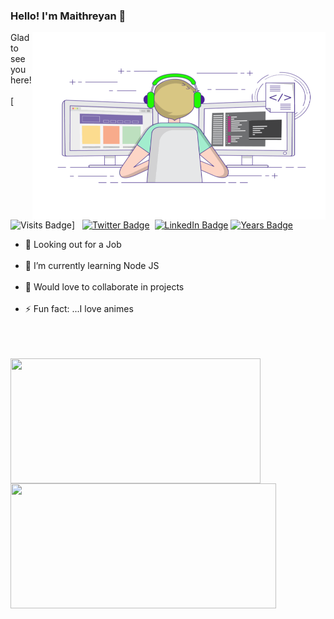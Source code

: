 ### Hello! I'm Maithreyan 🙌
<img align="right" alt="GIF" src="https://github.com/Maithreyan11/Maithreyan11/blob/main/coding-freak.gif?raw=true" width="468.75" height="300" />


 Glad to see you here! <br> <br> [![Visits Badge](https://badges.pufler.dev/visits/pujux/badge-it)]&nbsp;&nbsp;
 [![Twitter Badge](https://img.shields.io/badge/Twitter-Profile-informational?style=flat&logo=twitter&logoColor=white&color=1CA2F1)](https://twitter.com/maithreyan_s)&nbsp;
[![LinkedIn Badge](https://img.shields.io/badge/LinkedIn-Profile-informational?style=flat&logo=linkedin&logoColor=white&color=0D76A8)](https://www.linkedin.com/in/maithreyan-s-478aba165/)
[![Years Badge](https://badges.pufler.dev/years/pujux)]([https://badges.pufler.dev](https://github.com/Maithreyan11))

- 🔭 Looking out for a Job<br><br>
- 🌱 I’m currently learning Node JS<br><br>
- 👯 Would love to collaborate in projects <br><br>
- ⚡ Fun fact: ...I love animes<br><br><br><br>



<img align="center" height="200em" width="400em" src="https://github-readme-stats.vercel.app/api/top-langs/?username=Maithreyan11&theme=vue-dark&&langs_count=4" />&emsp;<img height="200em" width="425em" align="center" src="https://github-readme-stats.vercel.app/api?username=Maithreyan11&show_icons=true&count_private=true&include_all_commits=true&theme=vue-dark" />
